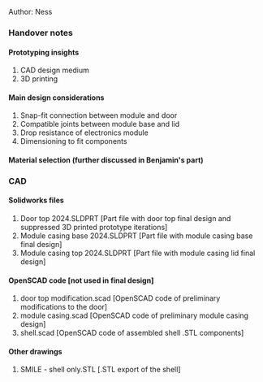 Author: Ness

### Handover notes

#### Prototyping insights
1. CAD design medium
2. 3D printing

#### Main design considerations
1. Snap-fit connection between module and door
2. Compatible joints between module base and lid
3. Drop resistance of electronics module
4. Dimensioning to fit components

#### Material selection (further discussed in Benjamin's part)

### CAD

#### Solidworks files
1. Door top 2024.SLDPRT [Part file with door top final design and suppressed 3D printed prototype iterations]
2. Module casing base 2024.SLDPRT [Part file with module casing base final design]
3. Module casing top 2024.SLDPRT [Part file with module casing lid final design]

#### OpenSCAD code [not used in final design]
1. door top modification.scad [OpenSCAD code of preliminary modifications to the door]
2. module casing.scad [OpenSCAD code of preliminary module casing design]
3. shell.scad [OpenSCAD code of assembled shell .STL components]

#### Other drawings
1. SMILE - shell only.STL [.STL export of the shell]
